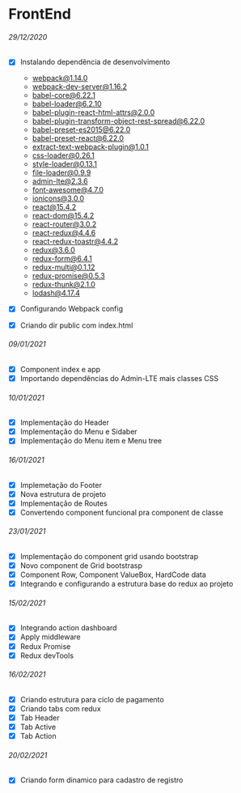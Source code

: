 # FrontEnd

###### 29/12/2020

* [x] Instalando dependência de desenvolvimento

  + webpack@1.14.0
  + webpack-dev-server@1.16.2
  + babel-core@6.22.1
  + babel-loader@6.2.10
  + babel-plugin-react-html-attrs@2.0.0
  + babel-plugin-transform-object-rest-spread@6.22.0
  + babel-preset-es2015@6.22.0
  + babel-preset-react@6.22.0
  + extract-text-webpack-plugin@1.0.1
  + css-loader@0.26.1
  + style-loader@0.13.1
  + file-loader@0.9.9
  + admin-lte@2.3.6
  + font-awesome@4.7.0
  + ionicons@3.0.0
  + react@15.4.2
  + react-dom@15.4.2
  + react-router@3.0.2
  + react-redux@4.4.6
  + react-redux-toastr@4.4.2
  + redux@3.6.0
  + redux-form@6.4.1
  + redux-multi@0.1.12
  + redux-promise@0.5.3
  + redux-thunk@2.1.0
  + lodash@4.17.4

* [x] Configurando Webpack config
* [x] Criando dir public com index.html

###### 09/01/2021

* [x] Component index e app
* [x] Importando dependências do Admin-LTE mais classes CSS

###### 10/01/2021

* [x] Implementação do Header
* [x] Implementação do Menu e Sidaber
* [x] Implementação do Menu item e Menu tree

###### 16/01/2021

* [x] Implemetação do Footer
* [x] Nova estrutura de projeto
* [x] Implementação de Routes
* [x] Convertendo component funcional pra component de classe

###### 23/01/2021

* [x] Implementação do component grid usando bootstrap
* [x] Novo component de Grid bootstrasp
* [x] Component Row, Component ValueBox, HardCode data
* [x] Integrando e configurando a estrutura base do redux ao projeto

###### 15/02/2021

* [x] Integrando action dashboard
* [x] Apply middleware
* [x] Redux Promise
* [x] Redux devTools

###### 16/02/2021

* [x] Criando estrutura para ciclo de pagamento
* [x] Criando tabs com redux
* [x] Tab Header
* [x] Tab Active
* [x] Tab Action

###### 20/02/2021

* [x] Criando form dinamico para cadastro de registro
